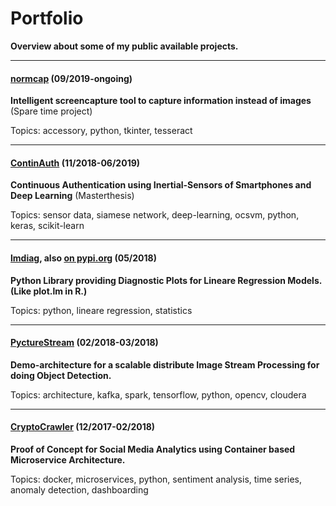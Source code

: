 # Portfolio

**Overview about some of my public available projects.**

---

#### [normcap](https://github.com/dynobo/normcap) (09/2019-ongoing)
**Intelligent screencapture tool to capture information instead of images** (Spare time project)

Topics: accessory, python, tkinter, tesseract

---

#### [ContinAuth](https://github.com/dynobo/ContinAuth) (11/2018-06/2019)
**Continuous Authentication using Inertial-Sensors of Smartphones and Deep Learning** (Masterthesis)

Topics: sensor data, siamese network, deep-learning, ocsvm, python, keras, scikit-learn

---

#### [lmdiag](https://github.com/dynobo/lmdiag), also [on pypi.org](https://pypi.org/project/lmdiag/) (05/2018)
**Python Library providing Diagnostic Plots for Lineare Regression Models. (Like plot.lm in R.)**

Topics: python, lineare regression, statistics

---

#### [PyctureStream](https://github.com/dynobo/PyctureStream) (02/2018-03/2018)
**Demo-architecture for a scalable distribute Image Stream Processing for doing Object Detection.**

Topics: architecture, kafka, spark, tensorflow, python, opencv, cloudera

---

#### [CryptoCrawler](https://github.com/dynobo/CryptoCrawler) (12/2017-02/2018)
**Proof of Concept for Social Media Analytics using Container based Microservice Architecture.**

Topics: docker, microservices, python, sentiment analysis, time series, anomaly detection, dashboarding

